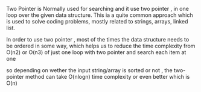 Two Pointer is Normally used for searching and it use two pointer ,
in one loop over the given data structure. This ia a quite common approach
which is used to solve coding problems, mostly related to strings, arrays, linked list.

In order to use two pointer , most of the times the data structure needs to be ordered in some way, which helps us to reduce the time complexity from O(n2) or O(n3) of just one loop with two pointer and search each item at one

so depending on wether the input string/array is sorted or not , the two-pointer method can take O(nlogn) time complexity or even better which is O(n)
